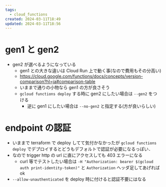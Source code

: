 ```yaml
---
tags:
  - cloud_functions
created: 2024-03-11T18:49
updated: 2024-03-11T18:56
---
```

# gen1 と gen2

- gen2 が選べるようになっている
	- gen1 との大きな違いは Cloud Run 上で動く事(なので費用もその分高い)
	- https://cloud.google.com/functions/docs/concepts/version-comparison?hl=ja#comparison-table
	- いままで通りの小物なら gen1 の方が良さそう
	- `gcloud functions deploy` する時に gen2 にしたい場合は `--gen2` をつける
		- 逆に gen1 にしたい場合は `--no-gen2` と指定する(方が良いらしい)

# endpoint の認証

- いままで terraform で deploy してて気付かなかったが `gcloud functions deploy` でデプロイするとどうもデフォルトで認証が必要になるっぽい．
- なので trigger http の url に直にアクセスしても 403 エラーになる
	- curl 等でテストしたい場合は `-H "Authorization: bearer $(gcloud auth print-identity-token)"` と `Authorization` ヘッダ足してあげれば ok
- `--allow-unauthenticated` を deploy 時に付けると認証不要にはなる